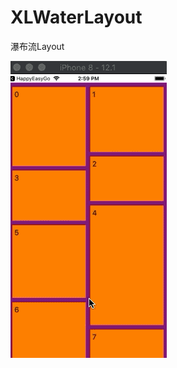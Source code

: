 # XLWaterLayout
瀑布流Layout

![image](https://github.com/kimyxl/XLWaterLayout/blob/master/images/WaterFlowGIF.gif)
